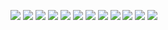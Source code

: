 ![](h1.jpeg)
![](h2.jpeg)
![](h3.jpeg)
![](h4.jpeg)
![](h5.jpeg)
![](h6.jpeg)
![](h7.jpeg)
![](h8.jpeg)
![](h9.jpeg)
![](h10.jpeg)
![](h11.jpeg)
![](h12.jpeg)
